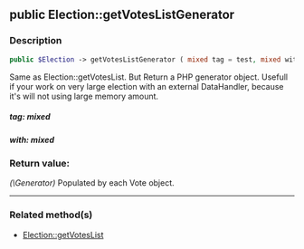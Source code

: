 ## public Election::getVotesListGenerator

### Description    

```php
public $Election -> getVotesListGenerator ( mixed tag = test, mixed with = test ) : \Generator
```

Same as Election::getVotesList. But Return a PHP generator object.
Usefull if your work on very large election with an external DataHandler, because it's will not using large memory amount.    


##### **tag:** *mixed*   
    



##### **with:** *mixed*   
    



### Return value:   

*(\Generator)* Populated by each Vote object.


---------------------------------------

### Related method(s)      

* [Election::getVotesList](../Election%20Class/public%20Election--getVotesList.md)    
